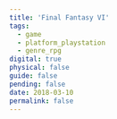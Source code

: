 ```yaml
---
title: 'Final Fantasy VI'
tags:
  - game
  - platform_playstation
  - genre_rpg
digital: true
physical: false
guide: false
pending: false
date: 2018-03-10
permalink: false
---
```

